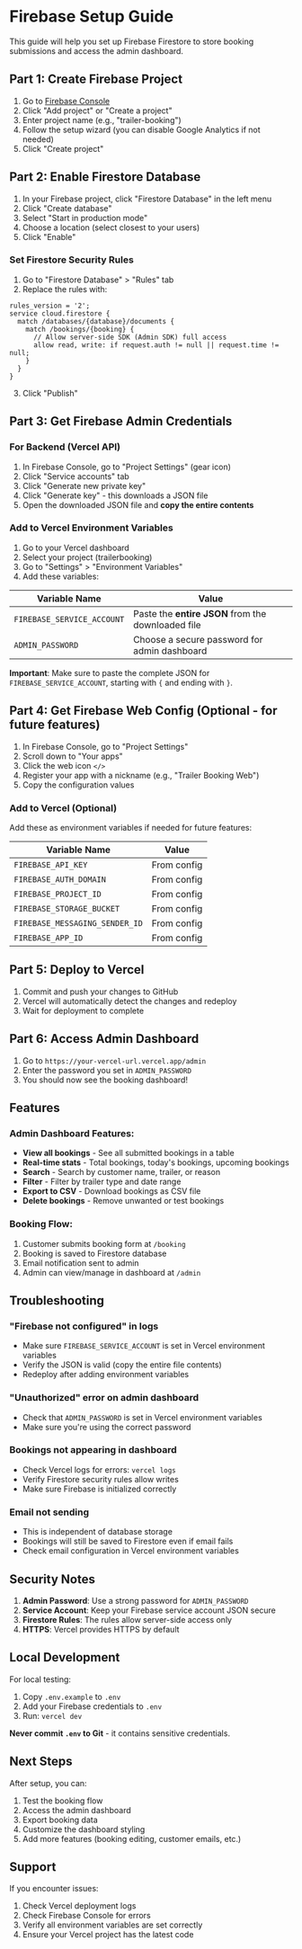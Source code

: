# Firebase Setup Guide

This guide will help you set up Firebase Firestore to store booking submissions and access the admin dashboard.

## Part 1: Create Firebase Project

1. Go to [Firebase Console](https://console.firebase.google.com/)
2. Click "Add project" or "Create a project"
3. Enter project name (e.g., "trailer-booking")
4. Follow the setup wizard (you can disable Google Analytics if not needed)
5. Click "Create project"

## Part 2: Enable Firestore Database

1. In your Firebase project, click "Firestore Database" in the left menu
2. Click "Create database"
3. Select "Start in production mode"
4. Choose a location (select closest to your users)
5. Click "Enable"

### Set Firestore Security Rules

1. Go to "Firestore Database" > "Rules" tab
2. Replace the rules with:

```
rules_version = '2';
service cloud.firestore {
  match /databases/{database}/documents {
    match /bookings/{booking} {
      // Allow server-side SDK (Admin SDK) full access
      allow read, write: if request.auth != null || request.time != null;
    }
  }
}
```

3. Click "Publish"

## Part 3: Get Firebase Admin Credentials

### For Backend (Vercel API)

1. In Firebase Console, go to "Project Settings" (gear icon)
2. Click "Service accounts" tab
3. Click "Generate new private key"
4. Click "Generate key" - this downloads a JSON file
5. Open the downloaded JSON file and **copy the entire contents**

### Add to Vercel Environment Variables

1. Go to your Vercel dashboard
2. Select your project (trailerbooking)
3. Go to "Settings" > "Environment Variables"
4. Add these variables:

| Variable Name | Value |
|---------------|-------|
| `FIREBASE_SERVICE_ACCOUNT` | Paste the **entire JSON** from the downloaded file |
| `ADMIN_PASSWORD` | Choose a secure password for admin dashboard |

**Important**: Make sure to paste the complete JSON for `FIREBASE_SERVICE_ACCOUNT`, starting with `{` and ending with `}`.

## Part 4: Get Firebase Web Config (Optional - for future features)

1. In Firebase Console, go to "Project Settings"
2. Scroll down to "Your apps"
3. Click the web icon `</>`
4. Register your app with a nickname (e.g., "Trailer Booking Web")
5. Copy the configuration values

### Add to Vercel (Optional)

Add these as environment variables if needed for future features:

| Variable Name | Value |
|---------------|-------|
| `FIREBASE_API_KEY` | From config |
| `FIREBASE_AUTH_DOMAIN` | From config |
| `FIREBASE_PROJECT_ID` | From config |
| `FIREBASE_STORAGE_BUCKET` | From config |
| `FIREBASE_MESSAGING_SENDER_ID` | From config |
| `FIREBASE_APP_ID` | From config |

## Part 5: Deploy to Vercel

1. Commit and push your changes to GitHub
2. Vercel will automatically detect the changes and redeploy
3. Wait for deployment to complete

## Part 6: Access Admin Dashboard

1. Go to `https://your-vercel-url.vercel.app/admin`
2. Enter the password you set in `ADMIN_PASSWORD`
3. You should now see the booking dashboard!

## Features

### Admin Dashboard Features:

- **View all bookings** - See all submitted bookings in a table
- **Real-time stats** - Total bookings, today's bookings, upcoming bookings
- **Search** - Search by customer name, trailer, or reason
- **Filter** - Filter by trailer type and date range
- **Export to CSV** - Download bookings as CSV file
- **Delete bookings** - Remove unwanted or test bookings

### Booking Flow:

1. Customer submits booking form at `/booking`
2. Booking is saved to Firestore database
3. Email notification sent to admin
4. Admin can view/manage in dashboard at `/admin`

## Troubleshooting

### "Firebase not configured" in logs

- Make sure `FIREBASE_SERVICE_ACCOUNT` is set in Vercel environment variables
- Verify the JSON is valid (copy the entire file contents)
- Redeploy after adding environment variables

### "Unauthorized" error on admin dashboard

- Check that `ADMIN_PASSWORD` is set in Vercel environment variables
- Make sure you're using the correct password

### Bookings not appearing in dashboard

- Check Vercel logs for errors: `vercel logs`
- Verify Firestore security rules allow writes
- Make sure Firebase is initialized correctly

### Email not sending

- This is independent of database storage
- Bookings will still be saved to Firestore even if email fails
- Check email configuration in Vercel environment variables

## Security Notes

1. **Admin Password**: Use a strong password for `ADMIN_PASSWORD`
2. **Service Account**: Keep your Firebase service account JSON secure
3. **Firestore Rules**: The rules allow server-side access only
4. **HTTPS**: Vercel provides HTTPS by default

## Local Development

For local testing:

1. Copy `.env.example` to `.env`
2. Add your Firebase credentials to `.env`
3. Run: `vercel dev`

**Never commit `.env` to Git** - it contains sensitive credentials.

## Next Steps

After setup, you can:

1. Test the booking flow
2. Access the admin dashboard
3. Export booking data
4. Customize the dashboard styling
5. Add more features (booking editing, customer emails, etc.)

## Support

If you encounter issues:

1. Check Vercel deployment logs
2. Check Firebase Console for errors
3. Verify all environment variables are set correctly
4. Ensure your Vercel project has the latest code
